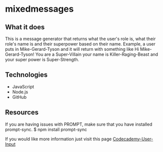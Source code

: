 # mixedmessages

## What it does 
This is a message generator that returns what the user's role is, what their role's name is and their superpower based on their name. Example, a user puts in Mike-Gerard-Tyson and it will return with something like Hi Mike-Gerard-Tyson! You are a Super-Villain your name is Killer-Raging-Beast and your super power is Super-Strength.

## Technologies 
* JavaScript
* Node.js
* GitHub

## Resources 

If you are having issues with PROMPT, make sure that you have installed prompt-sync. 
$ npm install prompt-sync

If you would like more information just visit this page
[Codecademy-User-Input](https://www.codecademy.com/articles/getting-user-input-in-node-js)

